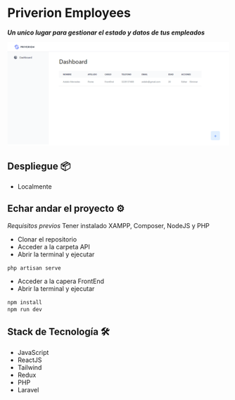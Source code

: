 # Priverion Employees
***Un unico lugar para gestionar el estado y datos de tus empleados***

![priverion_home_desktop](./assets/priverion_home_desktop.png)

## Despliegue 📦
- Localmente

## Echar andar el proyecto ⚙️
 *Requisitos previos*
 Tener instalado XAMPP, Composer, NodeJS y PHP

 - Clonar el repositorio
 - Acceder a la carpeta API
 - Abrir la terminal y ejecutar
 ```
 php artisan serve
 ```
 - Acceder a la capera FrontEnd
 - Abrir la terminal y ejecutar
 ```
 npm install
 npm run dev
 ```


## Stack de Tecnología 🛠️

 - JavaScript
 - ReactJS
 - Tailwind
 - Redux
 - PHP
 - Laravel


